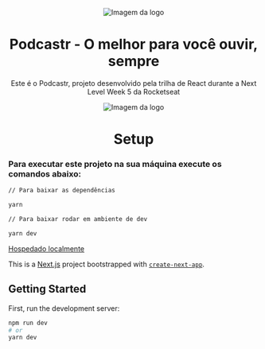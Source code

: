 <p align="center"><img src="https://i.imgur.com/KTCIIi2.png" alt="Imagem da logo"></img></p>
<h1 align="center">Podcastr - O melhor para você ouvir, sempre</h1>

<p align="center">Este é o Podcastr, projeto desenvolvido pela trilha de React durante a Next Level Week 5 da Rocketseat</p>

<p align="center"><img src="https://i.imgur.com/oRZJlcO.png" alt="Imagem da logo"></img></p>

<h1 align="center">Setup</h1>

### Para executar este projeto na sua máquina execute os comandos abaixo:

```bash
// Para baixar as dependências

yarn
```

```bash
// Para baixar rodar em ambiente de dev

yarn dev
```

[Hospedado localmente](https://localhost:3000/)

This is a [Next.js](https://nextjs.org/) project bootstrapped with [`create-next-app`](https://github.com/vercel/next.js/tree/canary/packages/create-next-app).

## Getting Started

First, run the development server:

```bash
npm run dev
# or
yarn dev
```
